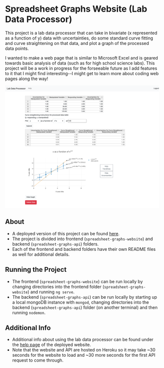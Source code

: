 # Spreadsheet Graphs Website (Lab Data Processor)

This project is a lab data processor that can take in bivariate (x represented as a function of y) data with uncertainties, do some standard curve fitting and curve straightening on that data, and plot a graph of the processed data points.

I wanted to make a web page that is similar to Microsoft Excel and is geared towards basic analysis of data (such as for high school science labs). This project will be a work in progress for the forseeable future as I add features to it that I might find interesting--I might get to learn more about coding web pages along the way!

![Image of lab data processor in use](data-processor-demo.png)

## About

- A deployed version of this project can be found [here](https://lab-data-processor.herokuapp.com).
- The project is divided into frontend (`spreadsheet-graphs-website`) and backend (`spreadsheet-graphs-api`) folders.
- Each of the frontend and backend folders have their own README files as well for additional details.

## Running the Project

- The frontend (`spreadsheet-graphs-website`) can be run locally by changing directories into the frontend folder (`spreadsheet-graphs-website`) and running `ng serve`.
- The backend (`spreadsheet-graphs-api`) can be run locally by starting up a local mongoDB instance with `mongod`, changing directories into the backend (`spreadsheet-graphs-api`) folder (on another terminal) and then running `nodemon`.

## Additional Info

- Additional info about using the lab data processor can be found under the [help page](https://lab-data-processor.herokuapp.com/help) of the deployed website.
- Note that the website and API are hosted on Heroku so it may take ~30 seconds for the website to load and ~30 more seconds for the first API request to come through.
